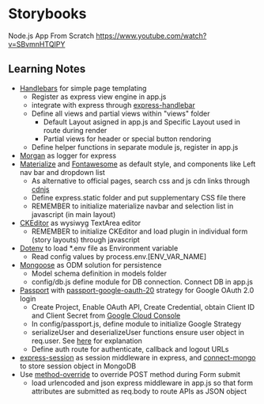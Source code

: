# Storybooks

Node.js App From Scratch https://www.youtube.com/watch?v=SBvmnHTQIPY

## Learning Notes

- [Handlebars](https://handlebarsjs.com/) for simple page templating
  - Register as express view engine in app.js
  - integrate with express through [express-handlebar](https://github.com/ericf/express-handlebars)
  - Define all views and partial views within "views" folder
    - Default Layout asigned in app.js and Specific Layout used in route during render
    - Partial views for header or special button rendoring
  - Define helper functions in separate module js, register in app.js
- [Morgan](https://github.com/expressjs/morgan) as logger for express
- [Materialize](https://materializecss.com/) and [Fontawesome](https://fontawesome.com/) as default style, and components like Left nav bar and dropdown list
  - As alternative to official pages, search css and js cdn links through [cdnjs](https://cdnjs.com/)
  - Define express.static folder and put supplementary CSS file there
  - REMEMBER to initialize materialize navbar and selection list in javascript (in main layout)
- [CKEditor](https://ckeditor.com/) as wysiwyg TextArea editor
  - REMEMBER to initialize CKEditor and load plugin in individual form (story layouts) through javascript
- [Dotenv](https://www.npmjs.com/package/dotenv) to load \*.env file as Environment variable
  - Read config values by process.env.[ENV_VAR_NAME]
- [Mongoose](https://mongoosejs.com/) as ODM solution for persistence
  - Model schema definition in models folder
  - config/db.js define module for DB connection. Connect DB in app.js
- [Passport](http://www.passportjs.org/) with [passport-google-oauth-20](http://www.passportjs.org/packages/passport-google-oauth20/) strategy for Google OAuth 2.0 login
  - Create Project, Enable OAuth API, Create Credential, obtain Client ID and Client Secret from [Google Cloud Console](https://console.cloud.google.com/)
  - In config/passport.js, define module to initialize Google Strategy
  - serializeUser and deserializeUser functions ensure user object in req.user. See [here](https://stackoverflow.com/questions/27637609/understanding-passport-serialize-deserialize) for explanation
  - Define auth route for authenticate, callback and logout URLs
- [express-session](https://github.com/expressjs/session#readme) as session middleware in express, and [connect-mongo](https://github.com/jdesboeufs/connect-mongo#readme) to store session object in MongoDB
- Use [method-override](https://github.com/expressjs/method-override/blob/master/README.md) to override POST method during Form submit
  - load urlencoded and json express middleware in app.js so that form attributes are submitted as req.body to route APIs as JSON object
